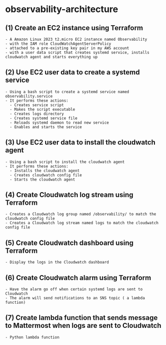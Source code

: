 # observability-architecture

## (1) Create an EC2 instance using Terraform

    - A Amazon Linux 2023 t2.micro EC2 instance named Observability
    - with the IAM role CloudWatchAgentServerPolicy
    - attached to a pre-existing key pair in my AWS account
    - with a user data script that creates systemd service, installs cloudwatch agent and starts everything up

## (2) Use EC2 user data to create a systemd service

    - Using a bash script to create a systemd service named observability.service
    - It performs these actions:
      - Creates service script
      - Makes the script executable
      - Creates logs directory
      - Creates systemd service file
      - Reloads systemd daemon to read new service
      - Enables and starts the service

## (3) Use EC2 user data to install the cloudwatch agent

    - Using a bash script to install the cloudwatch agent
    - It performs these actions:
      - Installs the cloudwatch agent
      - Creates cloudwatch config file
      - Starts the cloudwatch agent

## (4) Create Cloudwatch log stream using Terraform

    - Creates a Cloudwatch log group named /observability/ to match the cloudwatch config file
    - Creates a Cloudwatch log stream named logs to match the cloudwatch config file

## (5) Create Cloudwatch dashboard using Terraform

    - Display the logs in the Cloudwatch dashboard

## (6) Create Cloudwatch alarm using Terraform

    - Have the alarm go off when certain systemd logs are sent to Cloudwatch
    - The alarm will send notifications to an SNS topic ( a lambda function)

## (7) Create lambda function that sends message to Mattermost when logs are sent to Cloudwatch

    - Python lambda function
